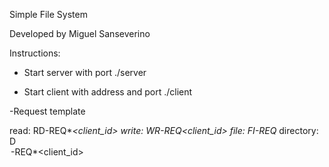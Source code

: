 Simple File System

Developed by Miguel Sanseverino

Instructions:

- Start server with port
    ./server <port>

- Start client with address and port
    ./client <addres> <port>

-Request template

read:       RD-REQ*<path>*<nrbytes>*<offset>*<client_id>
write:      WR-REQ*<path>*<nrbytes>*<offset>*<client_id>
file:       FI-REQ*<path>
directory:  D<Option>-REQ*<path>*<dirname>*<client_id>